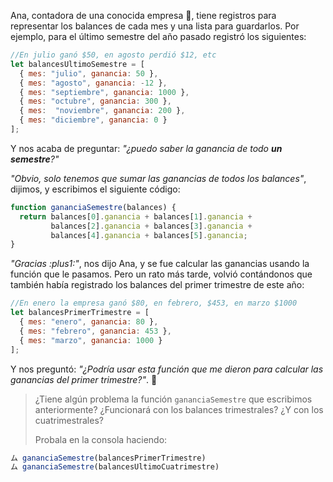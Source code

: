 Ana, contadora de una conocida empresa :office:, tiene registros para representar los balances de cada mes y una lista para guardarlos. Por ejemplo, para el último semestre del año pasado registró los siguientes:

```javascript
//En julio ganó $50, en agosto perdió $12, etc
let balancesUltimoSemestre = [
  { mes: "julio", ganancia: 50 }, 
  { mes: "agosto", ganancia: -12 }, 
  { mes: "septiembre", ganancia: 1000 }, 
  { mes: "octubre", ganancia: 300 }, 
  { mes:  "noviembre", ganancia: 200 }, 
  { mes: "diciembre", ganancia: 0 }
];
```

Y nos acaba de preguntar: _"¿puedo saber la ganancia de todo **un semestre**?"_

_"Obvio, solo tenemos que sumar las ganancias de todos los balances"_, dijimos, y escribimos el siguiente código:

```javascript
function gananciaSemestre(balances) {
  return balances[0].ganancia + balances[1].ganancia +
         balances[2].ganancia + balances[3].ganancia +
         balances[4].ganancia + balances[5].ganancia;
}
```

_"Gracias :plus1:"_, nos dijo Ana, y se fue calcular las ganancias usando la función que le pasamos. Pero un rato más tarde, volvió contándonos que también había registrado los balances del primer trimestre de este año:

```javascript
//En enero la empresa ganó $80, en febrero, $453, en marzo $1000
let balancesPrimerTrimestre = [
  { mes: "enero", ganancia: 80 }, 
  { mes: "febrero", ganancia: 453 }, 
  { mes: "marzo", ganancia: 1000 }
];
```

Y nos preguntó: _"¿Podría usar esta función que me dieron para calcular las ganancias del primer trimestre?"_. :thought_balloon:

> ¿Tiene algún problema la función `gananciaSemestre` que escribimos anteriormente? ¿Funcionará con los balances trimestrales? ¿Y con los cuatrimestrales?
>
> Probala en la consola haciendo:
>
``` javascript
ム gananciaSemestre(balancesPrimerTrimestre)
ム gananciaSemestre(balancesUltimoCuatrimestre)
```

